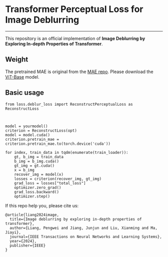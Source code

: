 # Transformer Perceptual Loss for Image Deblurring
----------
This repository is an official implementation of **Image Deblurring by Exploring In-depth Properties of Transformer**.


## Weight

The pretrained MAE is original from the [MAE repo](https://github.com/facebookresearch/mae). Please download the [ViT-Base](https://dl.fbaipublicfiles.com/mae/pretrain/mae_pretrain_vit_base.pth) model.

## Basic usage

```
from loss.deblur_loss import ReconstructPerceptualLoss as ReconstructLoss



model = yourmodel()
criterion = ReconstructLoss(opt)
model = model.cuda()
criterion.pretrain_mae = criterion.pretrain_mae.to(torch.device('cuda'))

for index, train_data in tqdm(enumerate(train_loader)):
    gt, b_img = train_data
    b_img = b_img.cuda()
    gt_img = gt.cuda()
    x = b_img
    recover_img = model(x)
    losses = criterion(recover_img, gt_img)
    grad_loss = losses["total_loss"]
    optimizer.zero_grad()
    grad_loss.backward()
    optimizer.step()
```

If this repo help you, please cite us:
```
@article{liang2024image,
  title={Image deblurring by exploring in-depth properties of transformer},
  author={Liang, Pengwei and Jiang, Junjun and Liu, Xianming and Ma, Jiayi},
  journal={IEEE Transactions on Neural Networks and Learning Systems},
  year={2024},
  publisher={IEEE}
}
```
